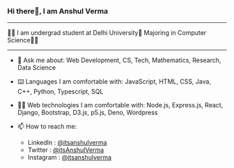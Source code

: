 ### Hi there👋, I am Anshul Verma

----

👨‍🎓 I am undergrad student at Delhi University🏫 
   Majoring in Computer Science👨‍💻

----

- 📢 Ask me about:
  Web Development, CS, Tech, Mathematics, Research, Data Science


- ⌨️ Languages I am comfortable with:
  JavaScript, HTML, CSS, Java, C++, Python, Typescript, SQL


- 👨‍💻 Web technologies I am comfortable with:
  Node.js, Express.js, React, Django, Bootstrap, D3.js, p5.js, Deno, Wordpress

- 📫 How to reach me: 

  - LinkedIn : [@itsanshulverma](https://www.linkedin.com/in/itsanshulverma)
  - Twitter : [@itsAnshulVerma](https://twitter.com/itsAnshulVerma)
  - Instagram : [@itsanshulverma](https://instagram.com/itsanshulverma)
